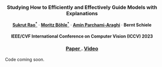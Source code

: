 <p align="center">
  <h3 align="center">
    Studying How to Efficiently and Effectively Guide Models with Explanations
  </h3>
  <p align="center">
    <a href="https://sukrutrao.github.io"><strong>Sukrut Rao<sup>*</sup></strong></a>
    ·
    <a href="https://www.mpi-inf.mpg.de/departments/computer-vision-and-machine-learning/people/moritz-boehle/"><strong>Moritz Böhle<sup>*</sup></strong></a>
    ·
    <a href="https://www.linkedin.com/in/amin-parchami"><strong>Amin Parchami-Araghi</strong></a>
    ·
    <a><strong>Bernt Schiele</strong></a>
  </p>
  
  <h4 align="center">
    <p> IEEE/CVF International Conference on Computer Vision (ICCV) 2023 </p>
  </h4>
  
  <h3 align="center">
    <a href="https://arxiv.org/abs/2303.11932"> Paper </a>
    .
    <a href="https://www.youtube.com/watch?v=g9tKVe3fEcQ&pp=ygUKc3VrcnV0IHJhbw%3D%3D"> Video </a>
  </h3>
  
</p>

Code coming soon.
